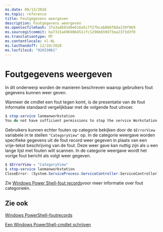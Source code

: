 ```yaml
---
ms.date: 09/13/2016
ms.topic: reference
title: Foutgegevens weergeven
description: Foutgegevens weergeven
ms.openlocfilehash: 37a3adb91d0e616a5c7f27bcab866f8da139f969
ms.sourcegitcommit: ba7315a496986451cfc1296b659d73ea2373d3f0
ms.translationtype: MT
ms.contentlocale: nl-NL
ms.lasthandoff: 12/10/2020
ms.locfileid: "92653061"
---
```

# <a name="displaying-error-information"></a>Foutgegevens weergeven

In dit onderwerp worden de manieren beschreven waarop gebruikers fout gegevens kunnen weer geven.

Wanneer de cmdlet een fout tegen komt, is de presentatie van de fout informatie standaard vergelijkbaar met de volgende fout uitvoer.

```powershell
$ stop-service lanmanworkstation
You do not have sufficient permissions to stop the service Workstation.
```

Gebruikers kunnen echter fouten op categorie bekijken door de `$ErrorView` variabele in te stellen `"CategoryView"` op. In de categorie weergave worden specifieke gegevens uit de fout record weer gegeven in plaats van een vrije-tekst beschrijving van de fout. Deze weer gave kan nuttig zijn als u een lange lijst met fouten wilt scannen. In de categorie weergave wordt het vorige fout bericht als volgt weer gegeven.

```powershell
$ $ErrorView = "CategoryView"
$ stop-service lanmanworkstation
CloseError: (System.ServiceProcess.ServiceController:ServiceController) [stop-service], ServiceCommandException
```

Zie [Windows Power Shell-fout records](./windows-powershell-error-records.md)voor meer informatie over fout categorieën.

## <a name="see-also"></a>Zie ook

[Windows PowerShell-foutrecords](./windows-powershell-error-records.md)

[Een Windows PowerShell-cmdlet schrijven](./writing-a-windows-powershell-cmdlet.md)
